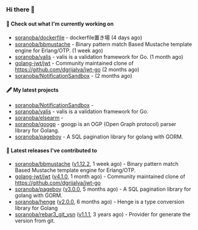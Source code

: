 ### Hi there 👋

#### 👷  Check out what I'm currently working on

- [soranoba/dockerfile](https://github.com/soranoba/dockerfile) - dockerfile置き場 (4 days ago)
- [soranoba/bbmustache](https://github.com/soranoba/bbmustache) - Binary pattern match Based Mustache template engine for Erlang/OTP. (1 week ago)
- [soranoba/valis](https://github.com/soranoba/valis) - valis is a validation framework for Go. (1 month ago)
- [golang-jwt/jwt](https://github.com/golang-jwt/jwt) - Community maintained clone of https://github.com/dgrijalva/jwt-go (2 months ago)
- [soranoba/NotificationSandbox](https://github.com/soranoba/NotificationSandbox) -  (2 months ago)

#### 🖋️  My latest projects

- [soranoba/NotificationSandbox](https://github.com/soranoba/NotificationSandbox) - 
- [soranoba/valis](https://github.com/soranoba/valis) - valis is a validation framework for Go.
- [soranoba/elsearm](https://github.com/soranoba/elsearm) - 
- [soranoba/googp](https://github.com/soranoba/googp) - googp is an OGP (Open Graph protocol) parser library for Golang.
- [soranoba/pageboy](https://github.com/soranoba/pageboy) - A SQL pagination library for golang with GORM.

#### 🚀  Latest releases I've contributed to

- [soranoba/bbmustache](https://github.com/soranoba/bbmustache) ([v1.12.2](https://github.com/soranoba/bbmustache/releases/tag/v1.12.2), 1 week ago) - Binary pattern match Based Mustache template engine for Erlang/OTP.
- [golang-jwt/jwt](https://github.com/golang-jwt/jwt) ([v4.1.0](https://github.com/golang-jwt/jwt/releases/tag/v4.1.0), 1 month ago) - Community maintained clone of https://github.com/dgrijalva/jwt-go
- [soranoba/pageboy](https://github.com/soranoba/pageboy) ([v3.0.0](https://github.com/soranoba/pageboy/releases/tag/v3.0.0), 5 months ago) - A SQL pagination library for golang with GORM.
- [soranoba/henge](https://github.com/soranoba/henge) ([v2.0.0](https://github.com/soranoba/henge/releases/tag/v2.0.0), 6 months ago) - Henge is a type conversion library for Golang
- [soranoba/rebar3_git_vsn](https://github.com/soranoba/rebar3_git_vsn) ([v1.1.1](https://github.com/soranoba/rebar3_git_vsn/releases/tag/v1.1.1), 3 years ago) - Provider for generate the version from git.

